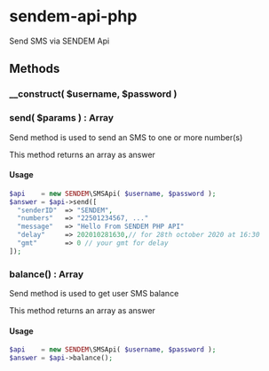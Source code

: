# sendem-api-php

Send SMS via SENDEM Api

## Methods

### __construct( $username, $password )

### send( $params ) : Array

Send method is used to send an SMS to one or more number(s)

This method returns an array as answer

#### Usage

```php
$api    = new SENDEM\SMSApi( $username, $password );
$answer = $api->send([
  "senderID"  => "SENDEM",
  "numbers"   => "22501234567, ..."
  "message"   => "Hello From SENDEM PHP API"
  "delay"     => 202010281630,// for 28th october 2020 at 16:30
  "gmt"       => 0 // your gmt for delay
]);
```

### balance() : Array

Send method is used to get user SMS balance

This method returns an array as answer

#### Usage

```php
$api    = new SENDEM\SMSApi( $username, $password );
$answer = $api->balance();
